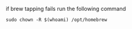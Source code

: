 if brew tapping fails run the following command

```shell
sudo chown -R $(whoami) /opt/homebrew
```
